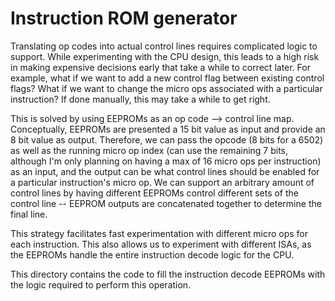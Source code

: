 # Instruction ROM generator

Translating op codes into actual control lines requires complicated logic to
support. While experimenting with the CPU design, this leads to a high risk in
making expensive decisions early that take a while to correct later. For
example, what if we want to add a new control flag between existing control
flags? What if we want to change the micro ops associated with a particular
instruction? If done manually, this may take a while to get right.

This is solved by using EEPROMs as an op code --> control line map.
Conceptually, EEPROMs are presented a 15 bit value as input and provide an 8
bit value as output. Therefore, we can pass the opcode (8 bits for a 6502)
as well as the running micro op index (can use the remaining 7 bits, although
I'm only planning on having a max of 16 micro ops per instruction) as an input,
and the output can be what control lines should be enabled for a particular
instruction's micro op. We can support an arbitrary amount of control lines
by having different EEPROMs control different sets of the control line --
EEPROM outputs are concatenated together to determine the final line.

This strategy facilitates fast experimentation with different micro ops for
each instruction. This also allows us to experiment with different ISAs, as
the EEPROMs handle the entire instruction decode logic for the CPU.

This directory contains the code to fill the instruction decode EEPROMs with
the logic required to perform this operation.
